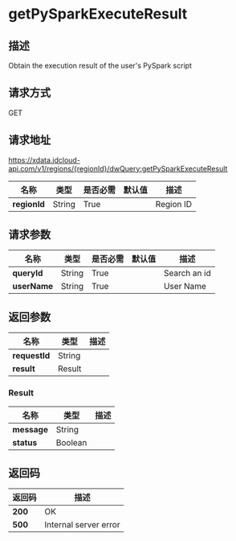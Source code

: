 # getPySparkExecuteResult


## 描述
Obtain the execution result of the user's PySpark script

## 请求方式
GET

## 请求地址
https://xdata.jdcloud-api.com/v1/regions/{regionId}/dwQuery:getPySparkExecuteResult

|名称|类型|是否必需|默认值|描述|
|---|---|---|---|---|
|**regionId**|String|True| |Region ID|

## 请求参数
|名称|类型|是否必需|默认值|描述|
|---|---|---|---|---|
|**queryId**|String|True| |Search an id|
|**userName**|String|True| |User Name|


## 返回参数
|名称|类型|描述|
|---|---|---|
|**requestId**|String| |
|**result**|Result| |

### Result
|名称|类型|描述|
|---|---|---|
|**message**|String| |
|**status**|Boolean| |

## 返回码
|返回码|描述|
|---|---|
|**200**|OK|
|**500**|Internal server error|
